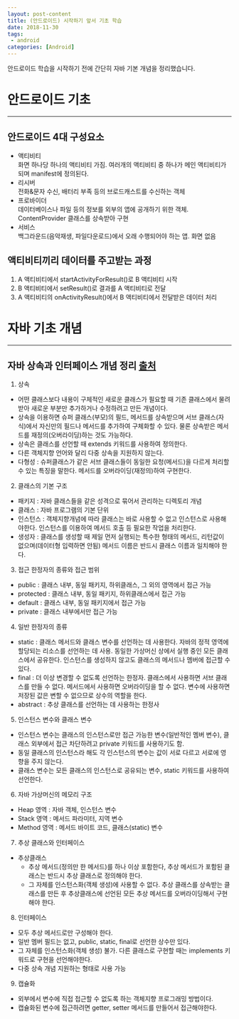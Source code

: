 ```yaml
---
layout: post-content
title: (안드로이드) 시작하기 앞서 기초 학습
date: 2018-11-30
tags:
 - android
categories: [Android]
---
```


안드로이드 학습을 시작하기 전에 간단히 자바 기본 개념을 정리했습니다.

# 안드로이드 기초
---
## 안드로이드 4대 구성요소
- 액티비티    
화면 하나당 하나의 액티비티 가짐. 여러개의 액티비티 중 하나가 메인 액티비티가 되며 manifest에 정의된다.    
- 리시버    
전화&문자 수신, 배터리 부족 등의 브로드캐스트를 수신하는 객체    
- 프로바이더    
데이터베이스나 파일 등의 정보를 외부의 앱에 공개하기 위한 객체. ContentProvider 클래스를 상속받아 구현    
- 서비스    
백그라운드(음악재생, 파일다운로드)에서 오래 수행되어야 하는 앱. 화면 없음    

## 액티비티끼리 데이터를 주고받는 과정
1. A 액티비티에서 startActivityForResult()로 B 액티비티 시작
2. B 액티비티에서 setResult()로 결과를 A 액티비티로 전달
3. A 액티비티의 onActivityResult()에서 B 액티비티에서 전달받은 데이터 처리


# 자바 기초 개념
---
## 자바 상속과 인터페이스 개념 정리 [출처]
1. 상속    
- 어떤 클래스보다 내용이 구체적인 새로운 클래스가 필요할 때 기존 클래스에서 물려받아 새로운 부분만 추가하거나 수정하려고 만든 개념이다.    
- 상속을 이용하면 슈퍼 클래스(부모)의 필드, 메서드를 상속받으며 서브 클래스(자식)에서 자신만의 필드나 메서드를 추가하여 구체화할 수 있다.
물론 상속받은 메서드를 재정의(오버라이딩)하는 것도 가능하다.
- 상속은 클래스를 선언할 때 extends 키워드를 사용하여 정의한다.
- 다른 객체지향 언어와 달리 다중 상속을 지원하지 않는다.
- 다형성 : 슈퍼클래스가 같은 서브 클래스들이 동일한 요청(메서드)을 다르게 처리할 수 있는 특징을 말한다. 메서드를 오버라이딩(재정의)하여 구현한다.

2. 클래스의 기본 구조
- 패키지 : 자바 클래스들을 같은 성격으로 묶어서 관리하는 디렉토리 개념
- 클래스 : 자바 프로그램의 기본 단위
- 인스턴스 : 객체지향개념에 따라 클래스는 바로 사용할 수 없고 인스턴스로 사용해야한다. 인스턴스를 이용하여 메서드 호출 등 필요한 작업을 처리한다.
- 생성자 : 클래스를 생성할 때 제일 먼저 실행되는 특수한 형태의 메서드, 리턴값이 없으며(데이터형 입력하면 안됨) 메서드 이름은 반드시 클래스 이름과 일치해야 한다.

3. 접근 한정자의 종류와 접근 범위
- public : 클래스 내부, 동일 패키지, 하위클래스, 그 외의 영역에서 접근 가능
- protected : 클래스 내부, 동일 패키지, 하위클래스에서 접근 가능
- default : 클래스 내부, 동일 패키지에서 접근 가능
- private : 클래스 내부에서만 접근 가능

4. 일반 한정자의 종류
- static : 클래스 메서드와 클래스 변수를 선언하는 데 사용한다. 
자바의 정적 영역에 할당되는 리소스를 선언하는 데 사용. 
동일한 가상머신 상에서 실행 중인 모든 클래스에서 공유한다. 
인스턴스를 생성하지 않고도 클래스의 메서드나 멤버에 접근할 수 있다.
- final : 더 이상 변경할 수 없도록 선언하는 한정자. 클래스에서 사용하면 서브 클래스를 만들 수 없다. 메서드에서 사용하면 오버라이딩을 할 수 없다.
변수에 사용하면 저장된 값은 변할 수 없으므로 상수의 역할을 한다.
- abstract : 추상 클래스를 선언하는 데 사용하는 한정사

5. 인스턴스 변수와 클래스 변수
- 인스턴스 변수는 클래스의 인스턴스로만 접근 가능한 변수(일반적인 멤버 변수), 클래스 외부에서 접근 차단하려고 private 키워드를 사용하기도 함.
- 동일 클래스의 인스턴스라 해도 각 인스턴스의 변수는 값이 서로 다르고 서로에 영향을 주지 않는다.
- 클래스 변수는 모든 클래스의 인스턴스로 공유되는 변수, static 키워드를 사용하여 선언한다.

6. 자바 가상머신의 메모리 구조
- Heap 영역 : 자바 객체, 인스턴스 변수
- Stack 영역 : 메서드 파라미터, 지역 변수
- Method 영역 : 메서드 바이트 코드, 클래스(static) 변수

7. 추상 클래스와 인터페이스
- 추상클래스
    * 추상 메서드(정의만 한 메서드)를 하나 이상 포함한다, 추상 메서드가 포함된 클래스는 반드시 추상 클래스로 정의해야 한다.
    * 그 자체를 인스턴스화(객체 생성)에 사용할 수 없다. 추상 클래스를 상속받는 클래스를 만든 후 추상클래스에 선언된 모든 추상 메서드를 오버라이딩해서 구현해야 한다.
8. 인터페이스
- 모두 추상 메서드로만 구성해야 한다.
- 일반 멤버 필드는 없고, public, static, final로 선언한 상수만 있다.
- 그 자체를 인스턴스화(객체 생성) 불가. 다른 클래스로 구현할 때는 implements 키워드로 구현을 선언해야한다.
- 다중 상속 개념 지원하는 형태로 사용 가능
9. 캡슐화    
- 외부에서 변수에 직접 접근할 수 없도록 하는 객체지향 프로그래밍 방법이다.    
- 캡슐화된 변수에 접근하려면 getter, setter 메서드를 만들어서 접근해야한다.

[출처]:http://nyebo.net/2016/01/just-java-summary/


